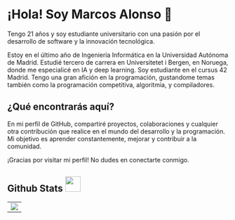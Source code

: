 # ¡Hola! Soy Marcos Alonso 👋

Tengo 21 años y soy estudiante universitario con una pasión por el desarrollo de software y la innovación tecnológica.

Estoy en el último año de Ingeniería Informática en la Universidad Autónoma de Madrid. Estudié tercero de carrera en Universitetet i Bergen, en Noruega, donde me especialicé en IA y deep learning.
Soy estudiante en el cursus 42 Madrid.
Tengo una gran afición en la programación, gustandome temas también como la programación competitiva, algoritmia, y compiladores.

## ¿Qué encontrarás aquí?

En mi perfil de GitHub, compartiré proyectos, colaboraciones y cualquier otra contribución que realice en el mundo del desarrollo y la programación. Mi objetivo es aprender constantemente, mejorar y contribuir a la comunidad.

¡Gracias por visitar mi perfil! No dudes en conectarte conmigo.

## Github Stats  <img src="https://media.giphy.com/media/iY8CRBdQXODJSCERIr/giphy.gif" width="35">
<table>
  <tr>
    <td><a href="https://github.com/kitosforos/kitosforos">
  <img align="center" src="https://github-readme-stats.vercel.app/api/top-langs/?username=kitosforos&card_width=468&tex&title_color=ffffff&text_color=c9cacc&icon_color=2bbc8a&bg_color=1d1f21&langs_count=2" /></td>
  </tr>
</table>
